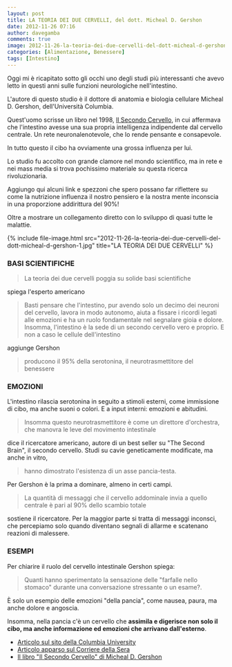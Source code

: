 ```yaml
---
layout: post
title: LA TEORIA DEI DUE CERVELLI, del dott. Micheal D. Gershon
date: 2012-11-26 07:16
author: davegamba
comments: true
image: 2012-11-26-la-teoria-dei-due-cervelli-del-dott-micheal-d-gershon.jpg
categories: [Alimentazione, Benessere]
tags: [Intestino]
---
```


Oggi mi è ricapitato sotto gli occhi uno degli studi più interessanti che avevo letto in questi anni sulle funzioni neurologiche nell'intestino.

L'autore di questo studio è il​ dottore di anatomia e biologia cellulare Micheal D. Gershon, dell'Università Columbia.

Quest'uomo scrisse un libro nel 1998, [Il Secondo Cervello](http://www.spvet.it/arretrati/numero-35/biblio.html), in cui affermava che l'intestino avesse una sua propria intelligenza indipendente dal cervello centrale. Un rete neuronalenotevole, che lo rende pensante e consapevole.


In tutto questo il cibo ha ovviamente una grossa influenza per lui.

Lo studio fu accolto con grande clamore nel mondo scientifico, ma in rete e nei mass media si trova pochissimo materiale su questa ricerca rivoluzionaria. 

﻿Aggiungo qui alcuni link e spezzoni che spero possano far riflettere su come la nutrizione influenza il nostro pensiero e la nostra mente inconscia in una proporzione addirittura del 90%!

Oltre a mostrare un collegamento diretto con lo sviluppo di quasi tutte le malattie.

{% include file-image.html src="2012-11-26-la-teoria-dei-due-cervelli-del-dott-micheal-d-gershon-1.jpg" title="LA TEORIA DEI DUE CERVELLI" %}

### BASI SCIENTIFICHE

> La teoria dei due cervelli poggia su solide basi scientifiche

spiega l'esperto americano

> Basti pensare che l'intestino, pur avendo solo un decimo dei neuroni del cervello, lavora in modo autonomo, aiuta a fissare i ricordi legati alle emozioni e ha un ruolo fondamentale nel segnalare gioia e dolore. Insomma, l'intestino è la sede di un secondo cervello vero e proprio. E non a caso le cellule dell'intestino

aggiunge Gershon

> producono il 95% della serotonina, il neurotrasmettitore del benessere

### EMOZIONI

L'intestino rilascia serotonina in seguito a stimoli esterni, come immissione di cibo, ma anche suoni o colori. E a input interni: emozioni e abitudini.

> Insomma questo neurotrasmettitore è come un direttore d'orchestra, che manovra le leve del movimento intestinale

dice il ricercatore americano, autore di un best seller su "The Second Brain", il secondo cervello. Studi su cavie geneticamente modificate, ma anche in vitro,

> hanno dimostrato l'esistenza di un asse pancia-testa.

Per Gershon è la prima a dominare, almeno in certi campi.

> La quantità di messaggi che il cervello addominale invia a quello centrale è pari al 90% dello scambio totale

sostiene il ricercatore. Per la maggior parte si tratta di messaggi inconsci, che percepiamo solo quando diventano segnali di allarme e scatenano reazioni di malessere.

### ESEMPI

Per chiarire il ruolo del cervello intestinale Gershon spiega:

> Quanti hanno sperimentato la sensazione delle "farfalle nello stomaco" durante una conversazione stressante o un esame?.

È solo un esempio delle emozioni "della pancia", come nausea, paura, ma anche dolore e angoscia.

Insomma, nella pancia c'è un cervello che **assimila e digerisce non solo il cibo, ma anche informazione ed emozioni che arrivano dall'esterno**.

- [Articolo sul sito della Columbia University](http://www.cumc.columbia.edu/psjournal/archive/archives/jour_v19no2/second.html)[​](http://www.cumc.columbia.edu/psjournal/archive/archives/jour_v19no2/second.html)
- [Articolo apparso sul Corriere della Sera](http://www.corriere.it/Primo_Piano/Scienze_e_Tecnologie/2004/05_Maggio/24/cervello.shtml)[​](http://www.corriere.it/Primo_Piano/Scienze_e_Tecnologie/2004/05_Maggio/24/cervello.shtml)
- [﻿Il libro "Il Secondo Cervello" di Micheal D. Gershon](http://www.spvet.it/arretrati/numero-35/biblio.html)